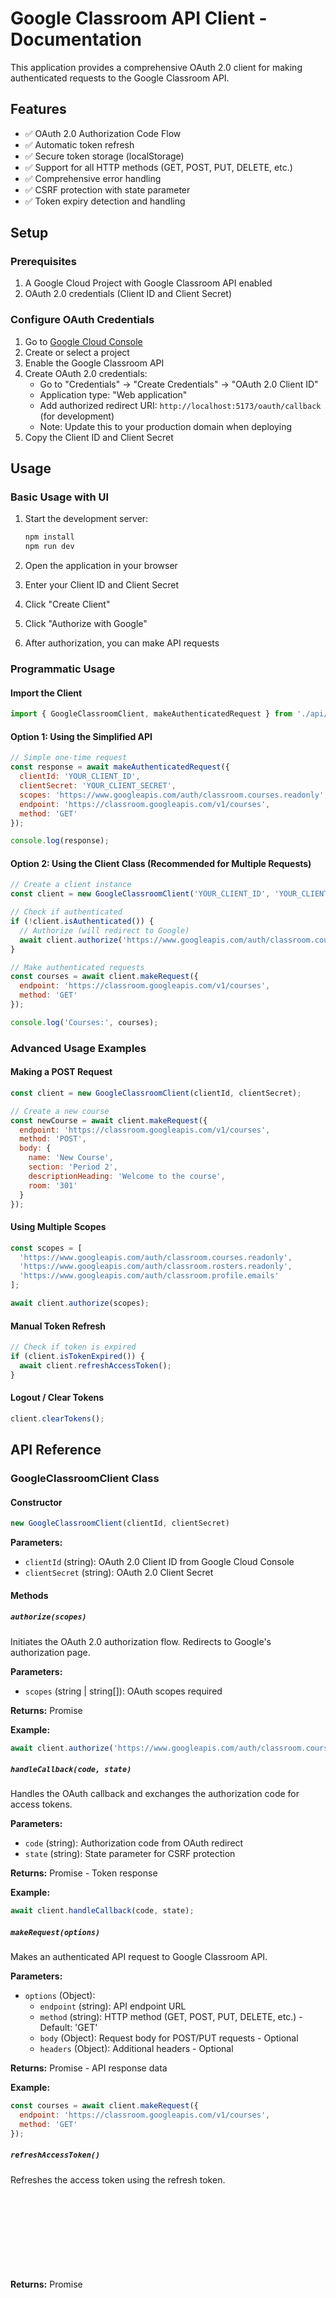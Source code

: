 # Google Classroom API Client - Documentation

This application provides a comprehensive OAuth 2.0 client for making authenticated requests to the Google Classroom API.

## Features

- ✅ OAuth 2.0 Authorization Code Flow
- ✅ Automatic token refresh
- ✅ Secure token storage (localStorage)
- ✅ Support for all HTTP methods (GET, POST, PUT, DELETE, etc.)
- ✅ Comprehensive error handling
- ✅ CSRF protection with state parameter
- ✅ Token expiry detection and handling

## Setup

### Prerequisites

1. A Google Cloud Project with Google Classroom API enabled
2. OAuth 2.0 credentials (Client ID and Client Secret)

### Configure OAuth Credentials

1. Go to [Google Cloud Console](https://console.cloud.google.com/)
2. Create or select a project
3. Enable the Google Classroom API
4. Create OAuth 2.0 credentials:
   - Go to "Credentials" → "Create Credentials" → "OAuth 2.0 Client ID"
   - Application type: "Web application"
   - Add authorized redirect URI: `http://localhost:5173/oauth/callback` (for development)
   - Note: Update this to your production domain when deploying
5. Copy the Client ID and Client Secret

## Usage

### Basic Usage with UI

1. Start the development server:
   ```bash
   npm install
   npm run dev
   ```

2. Open the application in your browser
3. Enter your Client ID and Client Secret
4. Click "Create Client"
5. Click "Authorize with Google"
6. After authorization, you can make API requests

### Programmatic Usage

#### Import the Client

```javascript
import { GoogleClassroomClient, makeAuthenticatedRequest } from './api/gcr.js';
```

#### Option 1: Using the Simplified API

```javascript
// Simple one-time request
const response = await makeAuthenticatedRequest({
  clientId: 'YOUR_CLIENT_ID',
  clientSecret: 'YOUR_CLIENT_SECRET',
  scopes: 'https://www.googleapis.com/auth/classroom.courses.readonly',
  endpoint: 'https://classroom.googleapis.com/v1/courses',
  method: 'GET'
});

console.log(response);
```

#### Option 2: Using the Client Class (Recommended for Multiple Requests)

```javascript
// Create a client instance
const client = new GoogleClassroomClient('YOUR_CLIENT_ID', 'YOUR_CLIENT_SECRET');

// Check if authenticated
if (!client.isAuthenticated()) {
  // Authorize (will redirect to Google)
  await client.authorize('https://www.googleapis.com/auth/classroom.courses.readonly');
}

// Make authenticated requests
const courses = await client.makeRequest({
  endpoint: 'https://classroom.googleapis.com/v1/courses',
  method: 'GET'
});

console.log('Courses:', courses);
```

### Advanced Usage Examples

#### Making a POST Request

```javascript
const client = new GoogleClassroomClient(clientId, clientSecret);

// Create a new course
const newCourse = await client.makeRequest({
  endpoint: 'https://classroom.googleapis.com/v1/courses',
  method: 'POST',
  body: {
    name: 'New Course',
    section: 'Period 2',
    descriptionHeading: 'Welcome to the course',
    room: '301'
  }
});
```

#### Using Multiple Scopes

```javascript
const scopes = [
  'https://www.googleapis.com/auth/classroom.courses.readonly',
  'https://www.googleapis.com/auth/classroom.rosters.readonly',
  'https://www.googleapis.com/auth/classroom.profile.emails'
];

await client.authorize(scopes);
```

#### Manual Token Refresh

```javascript
// Check if token is expired
if (client.isTokenExpired()) {
  await client.refreshAccessToken();
}
```

#### Logout / Clear Tokens

```javascript
client.clearTokens();
```

## API Reference

### GoogleClassroomClient Class

#### Constructor

```javascript
new GoogleClassroomClient(clientId, clientSecret)
```

**Parameters:**
- `clientId` (string): OAuth 2.0 Client ID from Google Cloud Console
- `clientSecret` (string): OAuth 2.0 Client Secret

#### Methods

##### `authorize(scopes)`

Initiates the OAuth 2.0 authorization flow. Redirects to Google's authorization page.

**Parameters:**
- `scopes` (string | string[]): OAuth scopes required

**Returns:** Promise<void>

**Example:**
```javascript
await client.authorize('https://www.googleapis.com/auth/classroom.courses.readonly');
```

##### `handleCallback(code, state)`

Handles the OAuth callback and exchanges the authorization code for access tokens.

**Parameters:**
- `code` (string): Authorization code from OAuth redirect
- `state` (string): State parameter for CSRF protection

**Returns:** Promise<Object> - Token response

**Example:**
```javascript
await client.handleCallback(code, state);
```

##### `makeRequest(options)`

Makes an authenticated API request to Google Classroom API.

**Parameters:**
- `options` (Object):
  - `endpoint` (string): API endpoint URL
  - `method` (string): HTTP method (GET, POST, PUT, DELETE, etc.) - Default: 'GET'
  - `body` (Object): Request body for POST/PUT requests - Optional
  - `headers` (Object): Additional headers - Optional

**Returns:** Promise<Object> - API response data

**Example:**
```javascript
const courses = await client.makeRequest({
  endpoint: 'https://classroom.googleapis.com/v1/courses',
  method: 'GET'
});
```

##### `refreshAccessToken()`

Refreshes the access token using the refresh token.

**Returns:** Promise<Object> - Token response

**Example:**
```javascript
await client.refreshAccessToken();
```

##### `isAuthenticated()`

Checks if the user is currently authenticated with a valid token.

**Returns:** boolean

**Example:**
```javascript
if (client.isAuthenticated()) {
  // Make API requests
}
```

##### `isTokenExpired()`

Checks if the current access token is expired.

**Returns:** boolean

##### `clearTokens()`

Clears all stored tokens from localStorage.

**Example:**
```javascript
client.clearTokens(); // Logout
```

### Simplified API Function

##### `makeAuthenticatedRequest(config)`

A simplified function for making one-time authenticated requests.

**Parameters:**
- `config` (Object):
  - `clientId` (string): OAuth Client ID
  - `clientSecret` (string): OAuth Client Secret
  - `scopes` (string | string[]): OAuth scopes
  - `endpoint` (string): API endpoint URL
  - `method` (string): HTTP method - Default: 'GET'
  - `body` (Object): Request body - Optional

**Returns:** Promise<Object> - API response

## Common OAuth Scopes

Here are some commonly used Google Classroom API scopes:

- `https://www.googleapis.com/auth/classroom.courses.readonly` - View courses
- `https://www.googleapis.com/auth/classroom.courses` - Manage courses
- `https://www.googleapis.com/auth/classroom.rosters.readonly` - View rosters
- `https://www.googleapis.com/auth/classroom.rosters` - Manage rosters
- `https://www.googleapis.com/auth/classroom.profile.emails` - View email addresses
- `https://www.googleapis.com/auth/classroom.coursework.students` - Manage coursework

For a complete list, see the [Google Classroom API documentation](https://developers.google.com/classroom/reference/rest).

## Common API Endpoints

### Courses

- **List courses:** `GET https://classroom.googleapis.com/v1/courses`
- **Get course:** `GET https://classroom.googleapis.com/v1/courses/{courseId}`
- **Create course:** `POST https://classroom.googleapis.com/v1/courses`
- **Update course:** `PATCH https://classroom.googleapis.com/v1/courses/{courseId}`

### Students

- **List students:** `GET https://classroom.googleapis.com/v1/courses/{courseId}/students`
- **Get student:** `GET https://classroom.googleapis.com/v1/courses/{courseId}/students/{userId}`

### Coursework

- **List coursework:** `GET https://classroom.googleapis.com/v1/courses/{courseId}/courseWork`
- **Create coursework:** `POST https://classroom.googleapis.com/v1/courses/{courseId}/courseWork`

For complete API reference, visit [Google Classroom API Documentation](https://developers.google.com/classroom/reference/rest).

## Security Best Practices

1. **Never commit credentials:** Keep Client ID and Client Secret in environment variables or secure configuration
2. **Use HTTPS:** Always use HTTPS in production
3. **Validate state parameter:** The client automatically validates the state parameter to prevent CSRF attacks
4. **Token storage:** Tokens are stored in localStorage. For production, consider more secure storage options
5. **Scope minimization:** Only request the scopes you need
6. **Token refresh:** The client automatically refreshes tokens before they expire

## Error Handling

The client provides detailed error messages for common scenarios:

```javascript
try {
  const courses = await client.makeRequest({
    endpoint: 'https://classroom.googleapis.com/v1/courses',
    method: 'GET'
  });
} catch (error) {
  console.error('API Error:', error.message);
  // Error messages include:
  // - Authentication failures
  // - API errors with status codes
  // - Network errors
  // - Token refresh failures
}
```

## Troubleshooting

### "No access token available"
- You need to authorize first by calling `client.authorize()`

### "Token exchange failed"
- Check that your Client ID and Client Secret are correct
- Verify the redirect URI matches the one configured in Google Cloud Console

### "Token refresh failed"
- The refresh token may be invalid or expired
- Re-authorize by calling `client.authorize()` again

### 401 Unauthorized errors
- The client will automatically attempt to refresh the token
- If refresh fails, you'll need to re-authorize

### CORS errors
- Make sure the Google Classroom API is enabled in your project
- Verify your application's origin is authorized in Google Cloud Console

## Development

### Run Development Server

```bash
npm run dev
```

### Build for Production

```bash
npm run build
```

### Lint Code

```bash
npm run lint
```

## License

This project is provided as-is for educational and development purposes.
